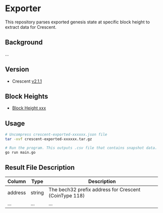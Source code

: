 # Exporter

This repository parses exported genesis state at specific block height to extract data for Crescent.

## Background

...

## Version

- Crescent [v2.1.1](https://github.com/crescent-network/crescent/releases/tag/v2.1.1)

## Block Heights

- [Block Height xxx](https://www.mintscan.io/crescent/blocks/xxx)

## Usage

```bash
# Uncompress crescent-exported-xxxxxx.json file
tar -xvf crescent-exported-xxxxxx.tar.gz

# Run the program. This outputs .csv file that contains snapshot data.
go run main.go
```

## Result File Description

| Column  | Type   | Description                                           |
| ------- | ------ | ----------------------------------------------------- |
| address | string | The bech32 prefix address for Crescent (CoinType 118) |
| ...     | ...    | ...                                                   |
